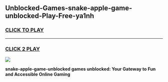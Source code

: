 
## Unblocked-Games-snake-apple-game-unblocked-Play-Free-ya1nh
<h3>
<a href="https://premium76.site?title=snake-apple-game-unblocked&ref=21A">CLICK TO PLAY</a></h3>
<hr>

<h3>
<a href="https://premium76.site?title=snake-apple-game-unblocked&ref=21A">CLICK 2 PLAY</a>
  
</h3>

<a href="https://premium76.site?title=snake-apple-game-unblocked&ref=21A"><img src="https://clearcache.store/games.png"></a>


**snake-apple-game-unblocked games unblocked: Your Gateway to Fun and Accessible Online Gaming**
